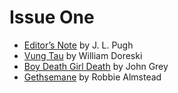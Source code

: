 # Issue One

- [Editor’s Note]() by J. L. Pugh
- [Vung Tau]() by William Doreski
- [Boy Death Girl Death]() by John Grey
- [Gethsemane]() by Robbie Almstead
